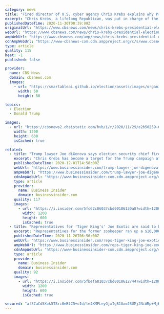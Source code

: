 ```yaml
---
category: news
title: "Fired director of U.S. cyber agency Chris Krebs explains why President Trump's claims of election interference are false"
excerpt: "Chris Krebs, a lifelong Republican, was put in charge of the agency handling election security by President Trump two years ago. When Krebs said the election was the country's most secure ever, Mr. Trump fired him."
publishedDateTime: 2020-11-30T00:39:00Z
originalUrl: "https://www.cbsnews.com/news/chris-krebs-presidential-election-security-60-minutes-2020-11-29/"
webUrl: "https://www.cbsnews.com/news/chris-krebs-presidential-election-security-60-minutes-2020-11-29/"
ampWebUrl: "https://www.cbsnews.com/amp/news/chris-krebs-presidential-election-security-60-minutes-2020-11-29/"
cdnAmpWebUrl: "https://www-cbsnews-com.cdn.ampproject.org/c/s/www.cbsnews.com/amp/news/chris-krebs-presidential-election-security-60-minutes-2020-11-29/"
type: article
quality: 115
heat: -1
published: false

provider:
  name: CBS News
  domain: cbsnews.com
  images:
    - url: "https://smartableai.github.io/election/assets/images/organizations/cbsnews.com-50x50.jpg"
      width: 50
      height: 50

topics:
  - Election
  - Donald Trump

images:
  - url: "https://cbsnews2.cbsistatic.com/hub/i/r/2020/11/29/e2b50259-6c0b-488f-b6b9-a5979fcfbb4b/thumbnail/1200x630/40ec454e5a61da816f8e82a5eb85fab9/chriskrebsarticle.jpg"
    width: 1200
    height: 630
    isCached: true

related:
  - title: "Trump lawyer Joe diGenova says election security chief fired by the president should be 'taken out at dawn and shot'"
    excerpt: "Chris Krebs has become a target for the Trump campaign after saying that the November 3 election was \"the most secure in American history.\""
    publishedDateTime: 2020-12-01T14:58:00Z
    webUrl: "https://www.businessinsider.com/trump-lawyer-joe-digenova-chris-krebs-shot-drawn-and-quartered-2020-12"
    ampWebUrl: "https://www.businessinsider.com/trump-lawyer-joe-digenova-chris-krebs-shot-drawn-and-quartered-2020-12?amp"
    cdnAmpWebUrl: "https://www-businessinsider-com.cdn.ampproject.org/c/s/www.businessinsider.com/trump-lawyer-joe-digenova-chris-krebs-shot-drawn-and-quartered-2020-12?amp"
    type: article
    provider:
      name: Business Insider
      domain: businessinsider.com
    quality: 117
    images:
      - url: "https://i.insider.com/5fc62c86037cbd00186130a8?width=1200&format=jpeg"
        width: 1200
        height: 600
        isCached: true
  - title: "Representatives for 'Tiger King's' Joe Exotic are said to be chasing Trump down for a pardon and spending thousands of dollars to get it"
    excerpt: "Representatives for the former zookeeper ran up a $10,000 tab at one of Trump's hotels in an effort to get his attention."
    publishedDateTime: 2020-11-26T06:56:00Z
    webUrl: "https://www.businessinsider.com/reps-tiger-king-joe-exotic-wants-pardon-trump-fox-news-2020-11"
    ampWebUrl: "https://www.businessinsider.com/reps-tiger-king-joe-exotic-wants-pardon-trump-fox-news-2020-11?amp"
    cdnAmpWebUrl: "https://www-businessinsider-com.cdn.ampproject.org/c/s/www.businessinsider.com/reps-tiger-king-joe-exotic-wants-pardon-trump-fox-news-2020-11?amp"
    type: article
    provider:
      name: Business Insider
      domain: businessinsider.com
    quality: 92
    images:
      - url: "https://i.insider.com/5fbefa81037cbd0018612744?width=1200&format=jpeg"
        width: 1200
        height: 600
        isCached: true

secured: "afS7aCd5Xok5T8ri0eBtC5+oId/le4XMPLeyGjxIg81Uxm2BUMj2NiWRp+MjKShMVLKyA3CLDNrp3W44QaVzW+RAdLm/WFvqglMExTOCsCR/pkTsMzhC1N3f6VG5fUGpYfZvUlDGOP/DhIEAoscD6j/RfSJk/hoJebNgEvgX8B724JPa2rByfw5uFlAQ1pO9ntJ7N+aAPRvLAmZ6hqj9TjCfwLr3w1+CFzjMqLnjvwuwjP+Mjm0J9Yb0+uS0+SHBTmUqmsKWvQ+zwMKABPrg7s7wTjDZo2N1VUw41LT7LGZ/JQ5BPkxDjjturnto5+Z4BZGFHg/aMMIvl3QX6ZjWIC6PpLzAZH9uiL7Ub/mbWVE=;guEJWEG3K/GL+qolrqVfgQ=="
---
```


